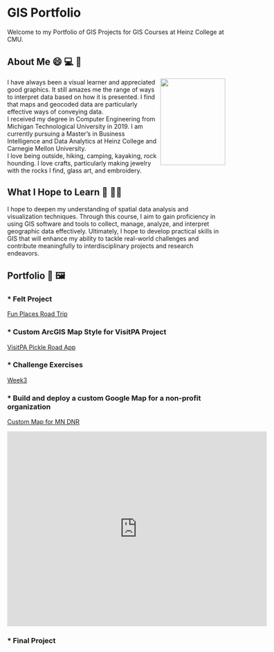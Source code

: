 # GIS Portfolio 

Welcome to my Portfolio of GIS Projects for GIS Courses at Heinz College at CMU.

## About Me 😄 💻 🥾
<img align="right" src="https://github.com/njmcgrat/GIS-Portfolio/assets/143455814/1b97f39f-7e01-4d5c-bfc8-e865c4771869" width="150" height="200" />

I have always been a visual learner and appreciated good graphics. It still amazes me the range of ways to interpret data based on how it is presented. I find that maps and geocoded data are particularly effective ways of conveying data. <br>
I received my degree in Computer Engineering from Michigan Technological University in 2019. I am currently pursuing a Master’s in Business Intelligence and Data Analytics at Heinz College and Carnegie Mellon University. <br>
I love being outside, hiking, camping, kayaking, rock hounding. I love crafts, particularly making jewelry with the rocks I find, glass art, and embroidery.

## What I Hope to Learn 🧠 🙋‍♀️
I hope to deepen my understanding of spatial data analysis and visualization techniques. Through this course, I aim to gain proficiency in using GIS software and tools to collect, manage, analyze, and interpret geographic data effectively. Ultimately, I hope to develop practical skills in GIS that will enhance my ability to tackle real-world challenges and contribute meaningfully to interdisciplinary projects and research endeavors.

## Portfolio 🎨 🖼️

### * Felt Project
[Fun Places Road Trip](https://felt.com/map/Fun-places-road-trip-copy-bu59CWs9B2SxC30ux5tmJ5lD)

### * Custom ArcGIS Map Style for VisitPA Project
[VisitPA Pickle Road App](https://experience.arcgis.com/experience/54a3adb39f744a37a8b3ea4da5b65df8/)

### * Challenge Exercises
[Week3](https://njmcgrat.github.io/GIS-Portfolio/ChallengeExerciseWeek3.html)

### *  Build and deploy a custom Google Map for a non-profit organization
[Custom Map for MN DNR](https://njmcgrat.github.io/GIS-Portfolio/CustomArcGISMapStyleChallengeExercise.html)

<iframe width="600" height="450" style="border:0" loading="lazy" allowfullscreen
src="https://www.google.com/maps/embed/v1/search?q=MN%20State%20Parks&key=AIzaSyDPfHpWqKkKBKArvmkcuCH0LzvFkZRbf9g"></iframe>

### * Final Project
